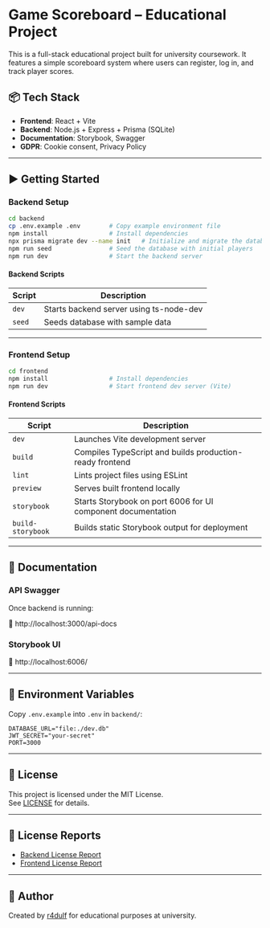 # Game Scoreboard – Educational Project

This is a full-stack educational project built for university coursework. It features a simple scoreboard system where users can register, log in, and track player scores.

## 📦 Tech Stack

- **Frontend**: React + Vite
- **Backend**: Node.js + Express + Prisma (SQLite)
- **Documentation**: Storybook, Swagger
- **GDPR**: Cookie consent, Privacy Policy

---

## ▶️ Getting Started

### Backend Setup

```bash
cd backend
cp .env.example .env        # Copy example environment file
npm install                 # Install dependencies
npx prisma migrate dev --name init   # Initialize and migrate the database
npm run seed                # Seed the database with initial players
npm run dev                 # Start the backend server
```

#### Backend Scripts

| Script | Description                             |
| ------ | --------------------------------------- |
| `dev`  | Starts backend server using ts-node-dev |
| `seed` | Seeds database with sample data         |

---

### Frontend Setup

```bash
cd frontend
npm install                 # Install dependencies
npm run dev                 # Start frontend dev server (Vite)
```

#### Frontend Scripts

| Script            | Description                                                  |
| ----------------- | ------------------------------------------------------------ |
| `dev`             | Launches Vite development server                             |
| `build`           | Compiles TypeScript and builds production-ready frontend     |
| `lint`            | Lints project files using ESLint                             |
| `preview`         | Serves built frontend locally                                |
| `storybook`       | Starts Storybook on port 6006 for UI component documentation |
| `build-storybook` | Builds static Storybook output for deployment                |

---

## 🧪 Documentation

### API Swagger

Once backend is running:

📄 http://localhost:3000/api-docs

### Storybook UI

📘 http://localhost:6006/

---

## 🔐 Environment Variables

Copy `.env.example` into `.env` in `backend/`:

```env
DATABASE_URL="file:./dev.db"
JWT_SECRET="your-secret"
PORT=3000
```

---

## 📜 License

This project is licensed under the MIT License.  
See [LICENSE](./LICENSE) for details.

---

## 🧾 License Reports

- [Backend License Report](./backend/license-checker-report.md)
- [Frontend License Report](./frontend/license-checker-report.md)

---

## 👤 Author

Created by [r4dulf](https://github.com/r4dulf) for educational purposes at university.
